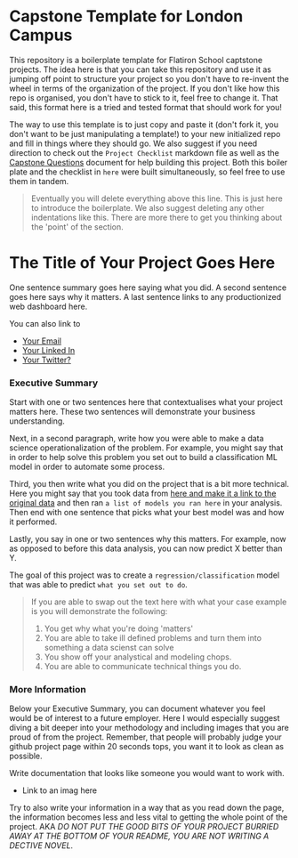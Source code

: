 # Capstone Template for London Campus  

This repository is a boilerplate template for Flatiron School captstone projects.
The idea here is that you can take this repository and use it as jumping off point to structure your project so you don't have to re-invent the wheel in terms of the organization of the project.
If you don't like how this repo is organised, you don't have to stick to it, feel free to change it.
That said, this format here is a tried and tested format that should work for you! 

The way to use this template is to just copy and paste it (don't fork it, you don't want to be just manipulating a template!) to your new initialized repo and fill in things where they should go.
We also suggest if you need direction to check out the `Project Checklist` markdown file as well as the [Capstone Questions]() document for help building this project. 
Both this boiler plate and the checklist in `here` were built simultaneously, so feel free to use them in tandem. 

> Eventually you will delete everything above this line. This is just here to introduce the boilerplate. We also suggest deleting any other indentations like this. There are more there to get you thinking about the 'point' of the section. 

# The Title of Your Project Goes Here 

One sentence summary goes here saying what you did.
A second sentence goes here says why it matters.
A last sentence links to any productionized web dashboard here.

You can also link to 
* [Your Email]()
* [Your Linked In]()
* [Your Twitter?]()

### Executive Summary

Start with one or two sentences here that contextualises what your project matters here.
These two sentences will demonstrate your business understanding. 

Next, in a second paragraph, write how you were able to make a data science operationalization of the problem.
For example, you might say that in order to help solve this problem you set out to build a classification ML model in order to automate some process. 

Third, you then write what you did on the project that is a bit more technical.
Here you might say that you took data from [here and make it a link to the original data]() and then ran `a list of models you ran here` in your analysis.
Then end with one sentence that picks what your best model was and how it performed.

Lastly, you say in one or two sentences why this matters. 
For example, now as opposed to before this data analysis, you can now predict X better than Y. 

The goal of this project was to create a `regression/classification` model that was able to predict `what you set out to do`.

> If you are able to swap out the text here with what your case example is you will demonstrate the following:
> 1. You get why what you're doing 'matters'
> 2. You are able to take ill defined problems and turn them into something a data scienst can solve
> 3. You show off your analystical and modeling chops.
> 4. You are able to communicate technical things you do.

### More Information

Below your Executive Summary, you can document whatever you feel would be of interest to a future employer.
Here I would especially suggest diving a bit deeper into your methodology and including images that you are proud of from the project. 
Remember, that people will probably judge your github project page within 20 seconds tops, you want it to look as clean as possible.

Write documentation that looks like someone you would want to work with.

* Link to an imag here

Try to also write your information in a way that as you read down the page, the information becomes less and less vital to getting the whole point of the project.
AKA *DO NOT PUT THE GOOD BITS OF YOUR PROJECT BURRIED AWAY AT THE BOTTOM OF YOUR README, YOU ARE NOT WRITING A DECTIVE NOVEL*. 




